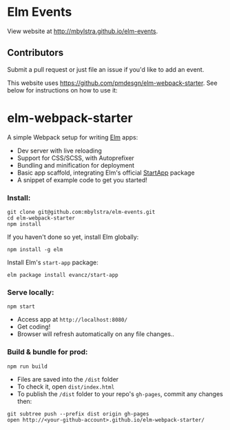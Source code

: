 # Elm Events
View website at http://mbylstra.github.io/elm-events.

## Contributors
Submit a pull request or just file an issue if you'd like to add an event.

This website uses https://github.com/pmdesgn/elm-webpack-starter.
See below for instructions on how to use it:

# elm-webpack-starter

A simple Webpack setup for writing [Elm](http://elm-lang.org/) apps:

* Dev server with live reloading
* Support for CSS/SCSS, with Autoprefixer
* Bundling and minification for deployment
* Basic app scaffold, integrating Elm's official [StartApp](https://github.com/evancz/start-app) package
* A snippet of example code to get you started!

### Install:
```
git clone git@github.com:mbylstra/elm-events.git
cd elm-webpack-starter
npm install
```

If you haven't done so yet, install Elm globally:
```
npm install -g elm
```

Install Elm's `start-app` package:
```
elm package install evancz/start-app
```

### Serve locally:
```
npm start
```
* Access app at `http://localhost:8080/`
* Get coding!
* Browser will refresh automatically on any file changes..


### Build & bundle for prod:
```
npm run build
```

* Files are saved into the `/dist` folder
* To check it, open `dist/index.html`
* To publish the `/dist` folder to your repo's `gh-pages`, commit any changes then:
```
git subtree push --prefix dist origin gh-pages
open http://<your-github-account>.github.io/elm-webpack-starter/
```
